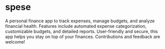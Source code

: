# spese
A personal finance app to track expenses, manage budgets, and analyze financial health. Features include automated expense categorization, customizable budgets, and detailed reports. User-friendly and secure, this app helps you stay on top of your finances. Contributions and feedback are welcome!

